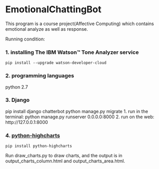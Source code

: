 # EmotionalChattingBot
This program is a course project(Affective Computing) which contains emotional analyze as well as response.

Running condition:

<h3>1. installing The IBM Watson™ Tone Analyzer service</h3>

	pip install --upgrade watson-developer-cloud

<h3>2. programming languages</h3>
	python 2.7

<h3>3. Django</h3>
	pip install django chatterbot
	python manage.py migrate
	1. run in the terminal: python manage.py runserver 0.0.0.0:8000
	2. run on the web: http://127.0.0.1:8000
   
<h3>4. <a href = "https://github.com/kyper-data/python-highcharts">python-highcharts</a></h3>
	<pre><code>pip install python-highcharts</code></pre>
	Run draw_charts.py to draw charts, and the output is in output_charts_column.html and output_charts_area.html.